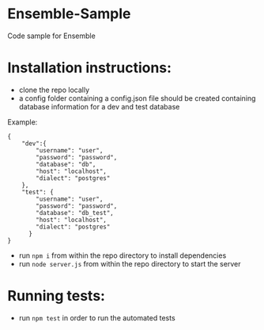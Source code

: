 # Ensemble-Sample
Code sample for Ensemble 

# Installation instructions:

- clone the repo locally
- a config folder containing a config.json file should be created containing database information for a dev and test database

Example: 
```
{
    "dev":{
        "username": "user",
        "password": "password",
        "database": "db",
        "host": "localhost",
        "dialect": "postgres"
    },
    "test": {
        "username": "user",
        "password": "password",
        "database": "db_test",
        "host": "localhost",
        "dialect": "postgres"
      }
}
```

- run ```npm i``` from within the repo directory to install dependencies  
- run ```node server.js``` from within the repo directory to start the server

# Running tests:

- run ```npm test``` in order to run the automated tests

